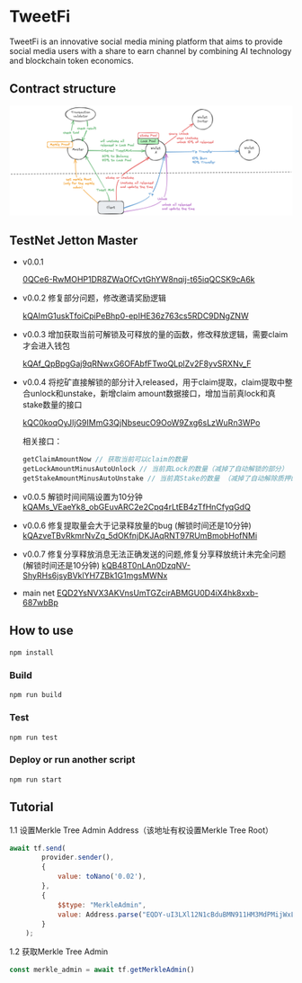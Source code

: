 # TweetFi

TweetFi is an innovative social media mining platform that aims to provide social media users with a share to earn channel by combining AI technology and blockchain token economics.


## Contract structure
![](tweetfi.png)

## TestNet Jetton Master
- v0.0.1 

    [0QCe6-RwMOHP1DR8ZWaOfCvtGhYW8nqij-t65iqQCSK9cA6k](https://testnet.tonviewer.com/kQCe6-RwMOHP1DR8ZWaOfCvtGhYW8nqij-t65iqQCSK9cFNh)

- v0.0.2 修复部分问题，修改邀请奖励逻辑


    [kQAImG1uskTfoiCpiPeBhp0-epIHE36z763cs5RDC9DNgZNW](https://testnet.tonviewer.com/kQAImG1uskTfoiCpiPeBhp0-epIHE36z763cs5RDC9DNgZNW)

- v0.0.3 增加获取当前可解锁及可释放的量的函数，修改释放逻辑，需要claim才会进入钱包

    [kQAf_QpBpgGaj9qRNwxG6OFAbfFTwoQLplZv2F8yvSRXNv_F](https://testnet.tonviewer.com/kQAf_QpBpgGaj9qRNwxG6OFAbfFTwoQLplZv2F8yvSRXNv_F)

- v0.0.4 将挖矿直接解锁的部分计入released，用于claim提取，claim提取中整合unlock和unstake，新增claim amount数据接口，增加当前真lock和真stake数量的接口

    [kQC0koqOyJIjG9IMmG3QjNbseucO9OoW9Zxg6sLzWuRn3WPo](https://testnet.tonviewer.com/kQC0koqOyJIjG9IMmG3QjNbseucO9OoW9Zxg6sLzWuRn3WPoF)


    相关接口：
    ```javascript
    getClaimAmountNow // 获取当前可以claim的数量
    getLockAmountMinusAutoUnlock // 当前真Lock的数量（减掉了自动解锁的部分）
    getStakeAmountMinusAutoUnstake // 当前真Stake的数量 （减掉了自动解除质押的部分）
    ```

- v0.0.5 解锁时间间隔设置为10分钟
    [kQAMs_VEaeYk8_obGEuvARC2e2Cpq4rLtEB4zTfHnCfyqGdQ](https://testnet.tonviewer.com/kQAMs_VEaeYk8_obGEuvARC2e2Cpq4rLtEB4zTfHnCfyqGdQ)

- v0.0.6 修复提取量会大于记录释放量的bug (解锁时间还是10分钟)
    [kQAzveTBvRkmrNvZq_5dOKfnjDKJAqRNT97RUmBmobHofNMi](https://testnet.tonviewer.com/kQAzveTBvRkmrNvZq_5dOKfnjDKJAqRNT97RUmBmobHofNMi)

- v0.0.7 修复分享释放消息无法正确发送的问题,修复分享释放统计未完全问题 (解锁时间还是10分钟)
    [kQB48T0nLAn0DzqNV-ShyRHs6jsyBVklYH7ZBk1G1mgsMWNx](https://testnet.tonviewer.com/0QB48T0nLAn0DzqNV-ShyRHs6jsyBVklYH7ZBk1G1mgsMT60)

- main net
    [EQD2YsNVX3AKVnsUmTGZcirABMGU0D4iX4hk8xxb-687wbBp](https://tonviewer.com/EQD2YsNVX3AKVnsUmTGZcirABMGU0D4iX4hk8xxb-687wbBp)

## How to use
```shell
npm install
```
### Build

```shell
npm run build
```

### Test

```shell
npm run test
```

### Deploy or run another script

```shell
npm run start
```

## Tutorial

1.1 设置Merkle Tree Admin Address（该地址有权设置Merkle Tree Root）
```js
await tf.send(
        provider.sender(),
        {
            value: toNano('0.02'),
        },
        {
            $$type: "MerkleAdmin",
            value: Address.parse("EQDY-uI3LXl12N1cBduBMN911HM3MdPMijWxLnZPOpbMX6Fi")
        }
    );
```
1.2 获取Merkle Tree Admin
```js
const merkle_admin = await tf.getMerkleAdmin()
```